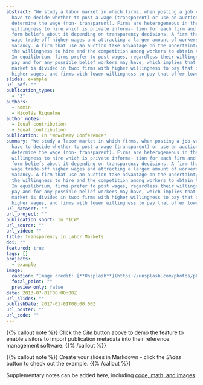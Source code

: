 ```yaml
---
abstract: "We study a labor market in which firms, when posting a job vacancy,
  have to decide whether to post a wage (transparent) or use an auction to
  determine the wage (non- transparent). Firms are heterogeneous in their
  willingness to hire which is private informa- tion for each firm and workers
  form beliefs about it depending on transparency decisions. A firm that post a
  wage trade-off higher wages and attracting a larger amount of workers to the
  vacancy. A firm that use an auction take advantage on the uncertainty about
  the willingness to hire and the competition among workers to obtain the job.
  In equilibrium, firms prefer to post wages, regardless their willingness to
  pay and for any possible belief workers may have, which implies that the labor
  market is divided in two: firms with higher willingness to pay that offer
  higher wages, and firms with lower willingness to pay that offer lower wages."
slides: example
url_pdf: ""
publication_types:
  - "3"
authors:
  - admin
  - Nicolás Riquelme
author_notes:
  - Equal contribution
  - Equal contribution
publication: In *Wowchemy Conference*
summary: "We study a labor market in which firms, when posting a job vacancy,
  have to decide whether to post a wage (transparent) or use an auction to
  determine the wage (non- transparent). Firms are heterogeneous in their
  willingness to hire which is private informa- tion for each firm and workers
  form beliefs about it depending on transparency decisions. A firm that post a
  wage trade-off higher wages and attracting a larger amount of workers to the
  vacancy. A firm that use an auction take advantage on the uncertainty about
  the willingness to hire and the competition among workers to obtain the job.
  In equilibrium, firms prefer to post wages, regardless their willingness to
  pay and for any possible belief workers may have, which implies that the labor
  market is divided in two: firms with higher willingness to pay that offer
  higher wages, and firms with lower willingness to pay that offer lower wages."
url_dataset: ""
url_project: ""
publication_short: In *ICW*
url_source: ""
url_video: ""
title: Transparency in Labor Markets
doi: ""
featured: true
tags: []
projects:
  - example
image:
  caption: "Image credit: [**Unsplash**](https://unsplash.com/photos/pLCdAaMFLTE)"
  focal_point: ""
  preview_only: false
date: 2013-07-01T00:00:00Z
url_slides: ""
publishDate: 2017-01-01T00:00:00Z
url_poster: ""
url_code: ""
---
```


{{% callout note %}}
Click the *Cite* button above to demo the feature to enable visitors to import publication metadata into their reference management software.
{{% /callout %}}

{{% callout note %}}
Create your slides in Markdown - click the *Slides* button to check out the example.
{{% /callout %}}

Supplementary notes can be added here, including [code, math, and images](https://wowchemy.com/docs/writing-markdown-latex/).

